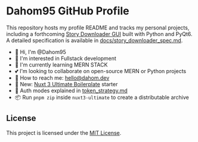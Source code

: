 # Dahom95 GitHub Profile

This repository hosts my profile README and tracks my personal projects, including a forthcoming [Story Downloader GUI](https://github.com/Dahom95/dnovel) built with Python and PyQt6. A detailed specification is available in [docs/story_downloader_spec.md](docs/story_downloader_spec.md).

- 👋 Hi, I'm @Dahom95
- 👀 I'm interested in Fullstack development
- 🌱 I'm currently learning MERN STACK
- 💕 I'm looking to collaborate on open-source MERN or Python projects
- 💌 How to reach me: hello@dahom.dev
- 🚀 New: [Nuxt 3 Ultimate Boilerplate](./nuxt3-ultimate) starter
- 📖 Auth modes explained in [token_strategy.md](nuxt3-ultimate/docs/token_strategy.md)
- 📦 Run `pnpm zip` inside `nuxt3-ultimate` to create a distributable archive

<!---
Dahom95/Dahom95 is a ✨ special ✨ repository because its `README.md` (this file)
appears on your GitHub profile.
You can click the Preview link to take a look at your changes.
-->

## License

This project is licensed under the [MIT License](LICENSE).
